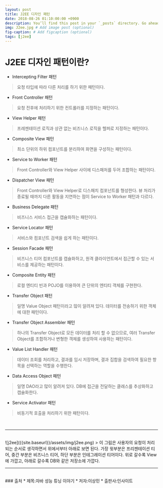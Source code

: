 ```yaml
---
layout: post
title: J2EE 디자인 패턴
date: 2018-08-26 01:10:00:00 +0900
description: You’ll find this post in your `_posts` directory. Go ahead and edit it and re-build the site to see your changes. # Add post description (optional)
img: J2ee.jpg # Add image post (optional)
fig-caption: # Add figcaption (optional)
tags: [j2ee]
---
```

# J2EE 디자인 패턴이란?
* Intercepting Filter 패턴
> 요청 타입에 따라 다른 처리를 하기 위한 패턴이다.
* Front Controller 패턴
> 요청 전후에 처리하기 위한 컨트롤러를 지정하는 패턴이다.
* View Helper 패턴
> 프레젠테이션 로직과 상관 없는 비즈니스 로직을 헬퍼로 지정하는 패턴이다.
* Composite View 패턴
> 최소 단위의 하위 컴포넌트를 분리하여 화면을 구성하는 패턴이다.
* Service to Worker 패턴
> Front Controller와 View Helper 사이에 디스패처를 두어 조합하는 패턴이다.
* Dispatcher View 패턴
> Front Controller와 View Helper로 디스패치 컴포넌트를 형성한다. 뷰 처리가 종료될 때까지 다른 활동을 지연하는 점이 Service to Worker 패턴과 다르다.
* Business Delegate 패턴
> 비즈니스 서비스 접근을 캡슐화하는 패턴이다.
* Service Locator 패턴
> 서비스와 컴포넌트 검색을 쉽게 하는 패턴이다.
* Session Facade 패턴
> 비즈니스 티어 컴포넌트를 캡슐화하고, 원격 클라이언트에서 접근할 수 있는 서비스를 제공하는 패턴이다.
* Composite Entity 패턴  
> 로컬 엔티티 빈과 POJO를 이용하여 큰 단위의 엔티티 객체를 구현한다.
* Transfer Object 패턴
> 일명 Value Object 패턴이라고 많이 알려져 있다. 데이터를 전송하기 위한 객체에 대한 패턴이다.
* Transfer Object Assembler 패턴
> 하나의 Transfer Object로 모든 데이터를 처리 할 수 없으므로, 여러 Transfer Object를 조합하거나 변형한 객체를 생성하여 사용하는 패턴이다.
* Value List Handler 패턴
> 데이터 조회를 처리하고, 결과를 임시 저장하며, 결과 집합을 검색하여 필요한 항목을 선택하는 역할을 수행한다.
* Data Access Object 패턴
> 일명 DAO라고 많이 알려져 있다. DB에 접근을 전달하는 클래스를 추상화하고 캡슐화한다.
* Service Activator 패턴
> 비동기적 호출을 처리하기 위한 패턴이다.
<br/>
<hr>
<br/>
![j2ee]({{site.baseurl}}/assets/img/j2ee.png)  
> 이 그림은 사용자의 요청이 처리되는 순서로 생각하면서 위에서부터 아래로 보면 된다.  
가장 윗부분은 프리젠테이션 티어, 중간 부분은 비즈니스 티어, 하단 부분은 인테그레이션 티어이다.  
위로 갈수록 View에 가깝고, 아래로 갈수록 DB와 같은 저장소에 가깝다.
<br/>
<hr>
<br/>
### 출처
* 제목:자바 성능 튜닝 이야기
* 저자:이상민
* 출판사:인사이트